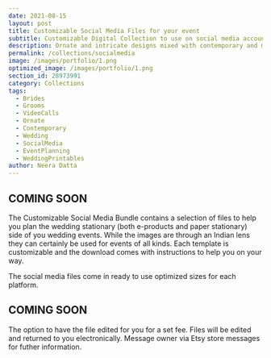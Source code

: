 ```yaml
---
date: 2021-08-15 
layout: post
title: Customizable Social Media Files for your event
subtitle: Customizable Digital Collection to use on social media accounts
description: Ornate and intricate designs mixed with contemporary and modern stationary options. Our customizable Digital Collection can be used accross all your socil medi accounts before, during and after your events.
permalink: /collections/socialmedia
image: /images/portfolio/1.png
optimized_image: /images/portfolio/1.png
section_id: 28973991
category: Collections
tags:
  - Brides
  - Grooms
  - VideoCalls
  - Ornate
  - Contemporary
  - Wedding
  - SocialMedia
  - EventPlanning
  - WeddingPrintables
author: Neera Datta
---
```


## COMING SOON

The Customizable Social Media Bundle contains a selection of files to help you plan the wedding stationary (both e-products and paper stationary) side of you wedding events. While the images are through an Indian lens they can certainly be used for events of all kinds. Each template is customizable and the download comes with instructions to help you on your way. 

The social media files come in ready to use optimized sizes for each platform. 

## COMING SOON

The option to have the file edited for you for a set fee. Files will be edited and returned to you electronically. Message owner via Etsy store messages for futher information. 














